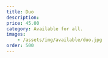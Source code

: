 ```yaml
---
title: Duo
description: 
price: 45.00
category: Available for all.
images: 
    - /assets/img/available/duo.jpg
order: 500
---
```

